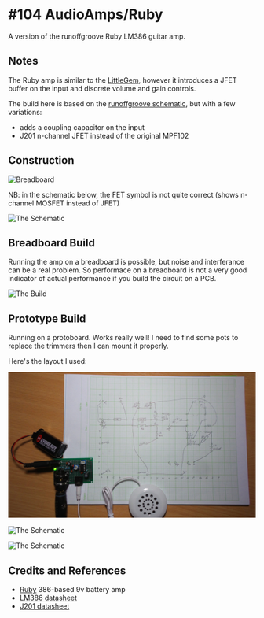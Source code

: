 # #104 AudioAmps/Ruby

A version of the runoffgroove Ruby LM386 guitar amp.

## Notes

The Ruby amp is similar to the [LittleGem](./LittleGem), however it introduces a JFET buffer on the input
and discrete volume and gain controls.

The build here is based on the [runoffgroove schematic](http://www.runoffgroove.com/ruby.html), but with a few variations:
* adds a coupling capacitor on the input
* J201 n-channel JFET instead of the original MPF102

## Construction

![Breadboard](./assets/Ruby_bb.jpg?raw=true)

NB: in the schematic below, the FET symbol is not quite correct (shows n-channel MOSFET instead of JFET)

![The Schematic](./assets/Ruby_schematic.jpg?raw=true)

## Breadboard Build

Running the amp on a breadboard is possible, but noise and interferance can be a real problem.
So performace on a breadboard is not a very good indicator of actual performance if you build the circuit on a PCB.

![The Build](./assets/Ruby_build.jpg?raw=true)

## Prototype Build

Running on a protoboard. Works really well! I need to find some pots to replace the trimmers then I can mount it properly.

Here's the layout I used:

![The Schematic](./assets/Ruby_pcb_build.jpg?raw=true)

![The Schematic](./assets/Ruby_pcb_front.jpg?raw=true)

![The Schematic](./assets/Ruby_pcb_rear.jpg?raw=true)

## Credits and References

* [Ruby](http://www.runoffgroove.com/ruby.html) 386-based 9v battery amp
* [LM386 datasheet](https://www.futurlec.com/Linear/LM386N-3.shtml)
* [J201 datasheet](https://www.futurlec.com/Transistors/J201.shtml)